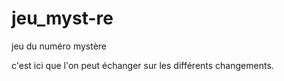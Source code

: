 # jeu_myst-re
jeu du numéro mystère

c'est ici que l'on peut échanger sur les différents changements.
